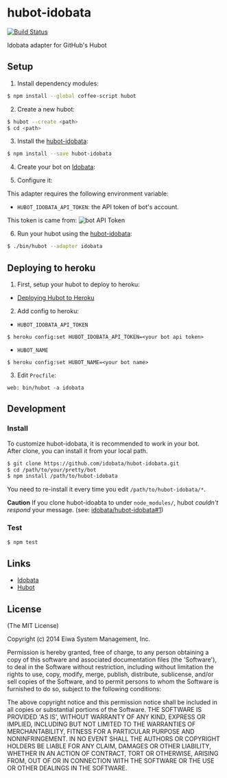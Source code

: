 # hubot-idobata

[![Build Status](https://travis-ci.org/idobata/hubot-idobata.png)](https://travis-ci.org/idobata/hubot-idobata)

Idobata adapter for GitHub's Hubot

## Setup

1. Install dependency modules:
  ``` sh
  $ npm install --global coffee-script hubot
  ```

2. Create a new hubot:
  ``` sh
  $ hubot --create <path>
  $ cd <path>
  ```

3. Install the [hubot-idobata][]:
  ``` sh
  $ npm install --save hubot-idobata
  ```

4. Create your bot on [Idobata][]:

5. Configure it:

  This adapter requires the following environment variable:
  * `HUBOT_IDOBATA_API_TOKEN`: the API token of bot's account.

  This token is came from:
  ![bot API Token](https://raw.github.com/idobata/hubot-idobata/master/bot_api_token.png)

6. Run your hubot using the [hubot-idobata][]:
  ``` sh
  $ ./bin/hubot --adapter idobata
  ```

## Deploying to heroku

1. First, setup your hubot to deploy to heroku:
  * [Deploying Hubot to Heroku](https://github.com/github/hubot/blob/master/docs/deploying/heroku.md)

2. Add config to heroku:
  * `HUBOT_IDOBATA_API_TOKEN`
  ```
  $ heroku config:set HUBOT_IDOBATA_API_TOKEN=<your bot api token>
  ```

  * `HUBOT_NAME`
  ```
  $ heroku config:set HUBOT_NAME=<your bot name>
  ```

3. Edit `Procfile`:

  ```
  web: bin/hubot -a idobata
  ```

## Development

### Install

To customize hubot-idobata, it is recommended to work in your bot.<br>
After clone, you can install it from your local path.

``` sh
$ git clone https://github.com/idobata/hubot-idobata.git
$ cd /path/to/your/pretty/bot
$ npm install /path/to/hubot-idobata
```

You need to re-install it every time you edit `/path/to/hubot-idobata/*`.

**Caution**
If you clone hubot-idoabta to under `node_modules/`, hubot *couldn't respond* your message.
(see: [idobata/hubot-idobata#1](https://github.com/idobata/hubot-idobata/issues/1))

### Test

``` sh
$ npm test
```

## Links

* [Idobata][]
* [Hubot][]

[Idobata]: https://idobata.io/
[Hubot]: http://hubot.github.com/
[hubot-idobata]: https://github.com/idobata/hubot-idobata

## License

(The MIT License)

Copyright (c) 2014 Eiwa System Management, Inc.

Permission is hereby granted, free of charge, to any person obtaining a copy of this software and associated documentation files (the 'Software'), to deal in the Software without restriction, including without limitation the rights to use, copy, modify, merge, publish, distribute, sublicense, and/or sell copies of the Software, and to permit persons to whom the Software is furnished to do so, subject to the following conditions:

The above copyright notice and this permission notice shall be included in all copies or substantial portions of the Software.
THE SOFTWARE IS PROVIDED 'AS IS', WITHOUT WARRANTY OF ANY KIND, EXPRESS OR IMPLIED, INCLUDING BUT NOT LIMITED TO THE WARRANTIES OF MERCHANTABILITY, FITNESS FOR A PARTICULAR PURPOSE AND NONINFRINGEMENT. IN NO EVENT SHALL THE AUTHORS OR COPYRIGHT HOLDERS BE LIABLE FOR ANY CLAIM, DAMAGES OR OTHER LIABILITY, WHETHER IN AN ACTION OF CONTRACT, TORT OR OTHERWISE, ARISING FROM, OUT OF OR IN CONNECTION WITH THE SOFTWARE OR THE USE OR OTHER DEALINGS IN THE SOFTWARE.
